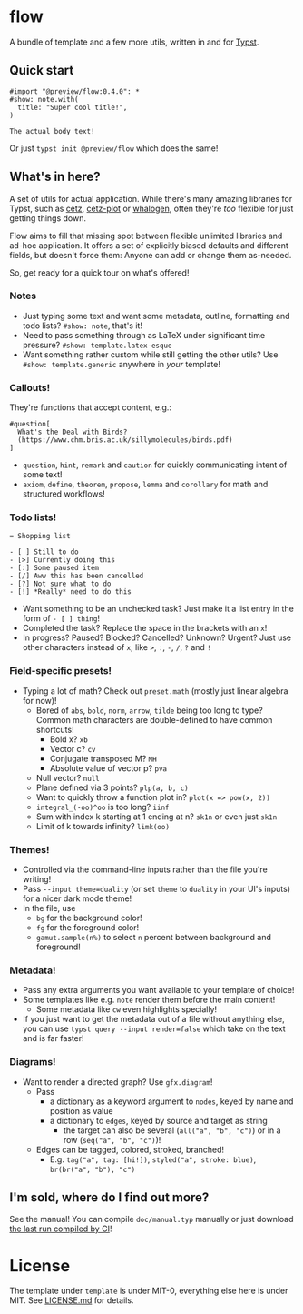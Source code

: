 # flow

A bundle of template and a few more utils, written in and for [Typst].

## Quick start

```typst
#import "@preview/flow:0.4.0": *
#show: note.with(
  title: "Super cool title!",
)

The actual body text!
```

Or just `typst init @preview/flow` which does the same!

## What's in here?

A set of utils for actual application.
While there's many amazing libraries for Typst,
such as [cetz], [cetz-plot] or [whalogen],
often they're *too* flexible for just getting things down.

Flow aims to fill that missing spot between
flexible unlimited libraries and ad-hoc application.
It offers a set of explicitly biased defaults and
different fields, but doesn't force them:
Anyone can add or change them as-needed.

So, get ready for a quick tour on what's offered!

[cetz]: https://typst.app/universe/package/cetz
[cetz-plot]: https://typst.app/universe/package/cetz-plot
[whalogen]: https://typst.app/universe/package/whalogen

### Notes

- Just typing some text and want some metadata, outline, formatting and todo lists?
  `#show: note`, that's it!
- Need to pass something through as LaTeX
  under significant time pressure?
  `#show: template.latex-esque`
- Want something rather custom
  while still getting the other utils?
  Use `#show: template.generic` anywhere in *your* template!

### Callouts!

They're functions that accept content,
e.g.:

```typst
#question[
  What's the Deal with Birds?
  (https://www.chm.bris.ac.uk/sillymolecules/birds.pdf)
]
```

- `question`, `hint`, `remark` and `caution` for
  quickly communicating intent of some text!
- `axiom`, `define`, `theorem`, `propose`, `lemma` and `corollary` for
  math and structured workflows!

### Todo lists!

```typst
= Shopping list

- [ ] Still to do
- [>] Currently doing this
- [:] Some paused item
- [/] Aww this has been cancelled
- [?] Not sure what to do
- [!] *Really* need to do this
```

- Want something to be an unchecked task?
  Just make it a list entry in the form of `- [ ] thing`!
- Completed the task?
  Replace the space in the brackets with an `x`!
- In progress? Paused? Blocked? Cancelled? Unknown? Urgent?
  Just use other characters instead of `x`,
  like `>`, `:`, `-`, `/`, `?` and `!`

### Field-specific presets!

- Typing a lot of math? Check out `preset.math`
  (mostly just linear algebra for now)!
  - Bored of `abs`, `bold`, `norm`, `arrow`, `tilde`
    being too long to type?
    Common math characters are double-defined
    to have common shortcuts!
    - Bold x?
      `xb`
    - Vector c?
      `cv`
    - Conjugate transposed M?
      `MH`
    - Absolute value of vector p?
      `pva`
  - Null vector?
    `null`
  - Plane defined via 3 points?
    `plp(a, b, c)`
  - Want to quickly throw a function plot in?
    `plot(x => pow(x, 2))`
  - `integral_(-oo)^oo` is too long?
    `iinf`
  - Sum with index k starting at 1 ending at n?
    `sk1n` or even just `sk1n`
  - Limit of k towards infinity?
    `limk(oo)`

### Themes!

- Controlled via the command-line inputs
  rather than the file you're writing!
- Pass `--input theme=duality` (or set `theme` to `duality` in your UI's inputs)
  for a nicer dark mode theme!
- In the file, use
  - `bg` for the background color!
  - `fg` for the foreground color!
  - `gamut.sample(n%)` to select `n` percent
    between background and foreground!

### Metadata!

- Pass any extra arguments you want available to your template of choice!
- Some templates like e.g. `note` render them before the main content!
  - Some metadata like `cw` even highlights specially!
- If you just want to get the metadata out of a file
  without anything else,
  you can use `typst query --input render=false`
  which take on the text and
  is far faster!

### Diagrams!

- Want to render a directed graph? Use `gfx.diagram`!
  - Pass
    - a dictionary as a keyword argument to `nodes`,
      keyed by name and position as value
    - a dictionary to `edges`,
      keyed by source and target as string
      - the target can also be several (`all("a", "b", "c")`)
        or in a row (`seq("a", "b", "c")`)!
  - Edges can be tagged, colored, stroked, branched!
    - E.g. `tag("a", tag: [hi!])`,
      `styled("a", stroke: blue)`,
      `br(br("a", "b"), "c")`

## I'm sold, where do I find out more?

See the manual!
You can compile `doc/manual.typ` manually
or just download
[the last run compiled by CI](https://github.com/MultisampledNight/flow/actions/workflows/compile-docs.yaml)!

[Typst]: https://typst.app

# License

The template under `template` is under MIT-0,
everything else here is under MIT.
See [LICENSE.md](./LICENSE.md) for details.
